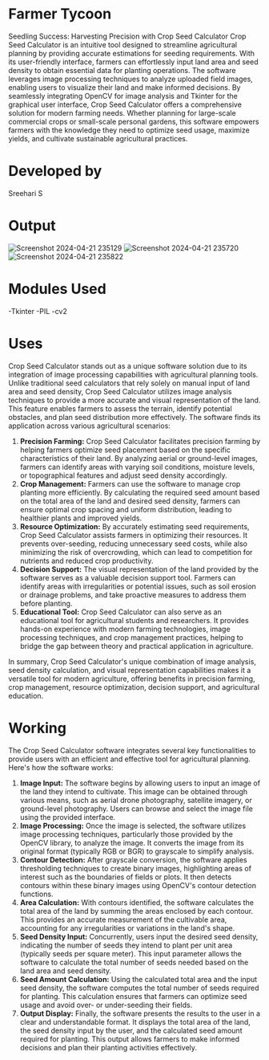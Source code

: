 # Farmer Tycoon
Seedling Success: Harvesting Precision with Crop Seed Calculator
Crop Seed Calculator is an intuitive tool designed to streamline agricultural planning by providing accurate estimations for seeding requirements. With its user-friendly interface, farmers can effortlessly input land area and seed density to obtain essential data for planting operations. The software leverages image processing techniques to analyze uploaded field images, enabling users to visualize their land and make informed decisions. By seamlessly integrating OpenCV for image analysis and Tkinter for the graphical user interface, Crop Seed Calculator offers a comprehensive solution for modern farming needs. Whether planning for large-scale commercial crops or small-scale personal gardens, this software empowers farmers with the knowledge they need to optimize seed usage, maximize yields, and cultivate sustainable agricultural practices.

# Developed by
Sreehari S

# Output
![Screenshot 2024-04-21 235129](https://github.com/urbanxtreme/Farmer_Tycoon/assets/152000292/8b16c4d5-041a-4fcb-bf3a-0dbc44d764a1)
![Screenshot 2024-04-21 235720](https://github.com/urbanxtreme/Farmer_Tycoon/assets/152000292/723782ba-2900-4604-b9f1-0366493c0438)
![Screenshot 2024-04-21 235822](https://github.com/urbanxtreme/Farmer_Tycoon/assets/152000292/9cf3d65e-b138-4d81-9689-2726cc7bfdff)

# Modules Used
-Tkinter
-PIL
-cv2

# Uses
Crop Seed Calculator stands out as a unique software solution due to its integration of image processing capabilities with agricultural planning tools. Unlike traditional seed calculators that rely solely on manual input of land area and seed density, Crop Seed Calculator utilizes image analysis techniques to provide a more accurate and visual representation of the land. This feature enables farmers to assess the terrain, identify potential obstacles, and plan seed distribution more effectively.
The software finds its application across various agricultural scenarios:
1. **Precision Farming:** Crop Seed Calculator facilitates precision farming by helping farmers optimize seed placement based on the specific characteristics of their land. By analyzing aerial or ground-level images, farmers can identify areas with varying soil conditions, moisture levels, or topographical features and adjust seed density accordingly.
2. **Crop Management:** Farmers can use the software to manage crop planting more efficiently. By calculating the required seed amount based on the total area of the land and desired seed density, farmers can ensure optimal crop spacing and uniform distribution, leading to healthier plants and improved yields.
3. **Resource Optimization:** By accurately estimating seed requirements, Crop Seed Calculator assists farmers in optimizing their resources. It prevents over-seeding, reducing unnecessary seed costs, while also minimizing the risk of overcrowding, which can lead to competition for nutrients and reduced crop productivity.
4. **Decision Support:** The visual representation of the land provided by the software serves as a valuable decision support tool. Farmers can identify areas with irregularities or potential issues, such as soil erosion or drainage problems, and take proactive measures to address them before planting.
5. **Educational Tool:** Crop Seed Calculator can also serve as an educational tool for agricultural students and researchers. It provides hands-on experience with modern farming technologies, image processing techniques, and crop management practices, helping to bridge the gap between theory and practical application in agriculture.

In summary, Crop Seed Calculator's unique combination of image analysis, seed density calculation, and visual representation capabilities makes it a versatile tool for modern agriculture, offering benefits in precision farming, crop management, resource optimization, decision support, and agricultural education.

# Working
The Crop Seed Calculator software integrates several key functionalities to provide users with an efficient and effective tool for agricultural planning. Here's how the software works:
1. **Image Input:** The software begins by allowing users to input an image of the land they intend to cultivate. This image can be obtained through various means, such as aerial drone photography, satellite imagery, or ground-level photography. Users can browse and select the image file using the provided interface.
2. **Image Processing:** Once the image is selected, the software utilizes image processing techniques, particularly those provided by the OpenCV library, to analyze the image. It converts the image from its original format (typically RGB or BGR) to grayscale to simplify analysis.
3. **Contour Detection:** After grayscale conversion, the software applies thresholding techniques to create binary images, highlighting areas of interest such as the boundaries of fields or plots. It then detects contours within these binary images using OpenCV's contour detection functions.
4. **Area Calculation:** With contours identified, the software calculates the total area of the land by summing the areas enclosed by each contour. This provides an accurate measurement of the cultivable area, accounting for any irregularities or variations in the land's shape.
5. **Seed Density Input:** Concurrently, users input the desired seed density, indicating the number of seeds they intend to plant per unit area (typically seeds per square meter). This input parameter allows the software to calculate the total number of seeds needed based on the land area and seed density.
6. **Seed Amount Calculation:** Using the calculated total area and the input seed density, the software computes the total number of seeds required for planting. This calculation ensures that farmers can optimize seed usage and avoid over- or under-seeding their fields.
7. **Output Display:** Finally, the software presents the results to the user in a clear and understandable format. It displays the total area of the land, the seed density input by the user, and the calculated seed amount required for planting. This output allows farmers to make informed decisions and plan their planting activities effectively.
